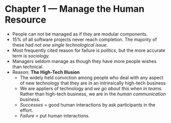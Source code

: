 # Chapter 1 — Manage the Human Resource

* People can not be managed as if they are modular components.
* 15% of all software projects never reach completion. The majority of these had _not one single technological issue._
* Most frequently cited reason for failure is _politics_, but the more accurate term is _sociology._
* Managers seldom manage as though they have more people wishes than technical.
* Reason: **The High-Tech Illusion**
    * The widely held conviction among people who deal with any aspect of new technology that they are in an intrinsically high-tech business
    * We are appliers of technology and _we go about this when in teams._ Rather than high-tech business, we are in the _human communication business._
    * _Successes_ = good human interactions by ask participants in the effort.
    * _Failure_ = put human interactions.


